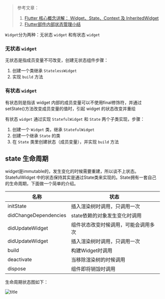 > 参考文章：
> 1. [Flutter 核心概念详解： Widget、State、Context 及 InheritedWidget](https://juejin.im/post/5c768ad2f265da2dce1f535c#heading-16)
> 2. [Flutter部件内部状态管理小结](https://juejin.im/post/5cff0e3d6fb9a07eab6876a8#heading-5)

`Widget`分为两种：无状态 `widget` 和有状态 `widget`

### 无状态 `widget`
无状态是指成员变量不可改变，创建无状态组件步骤：
1. 创建一个类继承 `StatelessWidget`
2. 实现 `build` 方法

### 有状态 `widget`
有状态则是指该 widget 内部的成员变量可以不使用final修饰符，并通过setState()方法改变成员变量的值时，引起 widget 的状态改变并重绘

有状态 `widget` 通过实现 `StatefulWidget` 和 `State` 两个子类实现，步骤：
1. 创建一个 `Widget` 类，继承 `StatefulWidget`
2. 创建一个继承 `State` 的类
3. 在 `State` 类里创建状态（成员变量），并实现 `build` 方法


## state 生命周期

widget是immutable的，发生变化的时候需要重建，所以谈不上状态。StatefulWidget 中的状态保持其实是通过State类来实现的。State拥有一套自己的生命周期，下面做一个简单的介绍。

|名称|状态|
|-|-|
|initState|插入渲染树时调用，只调用一次|
|didChangeDependencies|state依赖的对象发生变化时调用|
|didUpdateWidget|组件状态改变时候调用，可能会调用多次|
|didUpdateWidget|插入渲染树时调用，只调用一次|
|build|构建Widget时调用|
|deactivate|当移除渲染树的时候调用|
|dispose|组件即将销毁时调用|

生命周期状态图如下：

![title](https://i.loli.net/2019/06/13/5d0211b1309df29039.png)
